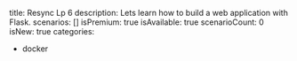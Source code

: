 title: Resync Lp 6
description: Lets learn how to build a web application with Flask.
scenarios: []
isPremium: true
isAvailable: true
scenarioCount: 0
isNew: true
categories: 
  - docker
